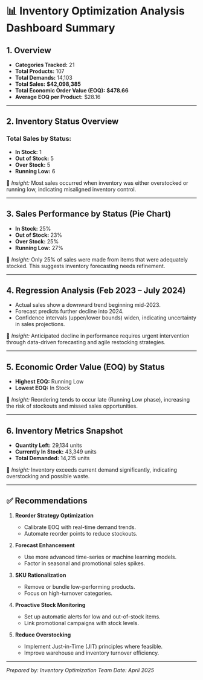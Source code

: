 # 📊 Inventory Optimization Analysis Dashboard Summary

## 1. Overview
- **Categories Tracked:** 21
- **Total Products:** 107
- **Total Demands:** 14,103
- **Total Sales:** **$42,098,385**
- **Total Economic Order Value (EOQ):** **$478.66**
- **Average EOQ per Product:** $28.16

---

## 2. Inventory Status Overview
### Total Sales by Status:
- **In Stock:** 1
- **Out of Stock:** 5
- **Over Stock:** 5
- **Running Low:** 6

📌 *Insight:* Most sales occurred when inventory was either overstocked or running low, indicating misaligned inventory control.

---

## 3. Sales Performance by Status (Pie Chart)
- **In Stock:** 25%
- **Out of Stock:** 23%
- **Over Stock:** 25%
- **Running Low:** 27%

📌 *Insight:* Only 25% of sales were made from items that were adequately stocked. This suggests inventory forecasting needs refinement.

---

## 4. Regression Analysis (Feb 2023 – July 2024)
- Actual sales show a downward trend beginning mid-2023.
- Forecast predicts further decline into 2024.
- Confidence intervals (upper/lower bounds) widen, indicating uncertainty in sales projections.

📌 *Insight:* Anticipated decline in performance requires urgent intervention through data-driven forecasting and agile restocking strategies.

---

## 5. Economic Order Value (EOQ) by Status
- **Highest EOQ:** Running Low
- **Lowest EOQ:** In Stock

📌 *Insight:* Reordering tends to occur late (Running Low phase), increasing the risk of stockouts and missed sales opportunities.

---

## 6. Inventory Metrics Snapshot
- **Quantity Left:** 29,134 units
- **Currently In Stock:** 43,349 units
- **Total Demanded:** 14,215 units

📌 *Insight:* Inventory exceeds current demand significantly, indicating overstocking and possible waste.

---

## ✅ Recommendations

1. **Reorder Strategy Optimization**
   - Calibrate EOQ with real-time demand trends.
   - Automate reorder points to reduce stockouts.

2. **Forecast Enhancement**
   - Use more advanced time-series or machine learning models.
   - Factor in seasonal and promotional sales spikes.

3. **SKU Rationalization**
   - Remove or bundle low-performing products.
   - Focus on high-turnover categories.

4. **Proactive Stock Monitoring**
   - Set up automatic alerts for low and out-of-stock items.
   - Link promotional campaigns with stock levels.

5. **Reduce Overstocking**
   - Implement Just-in-Time (JIT) principles where feasible.
   - Improve warehouse and inventory turnover efficiency.

---

*Prepared by: Inventory Optimization Team*
*Date: April 2025*

